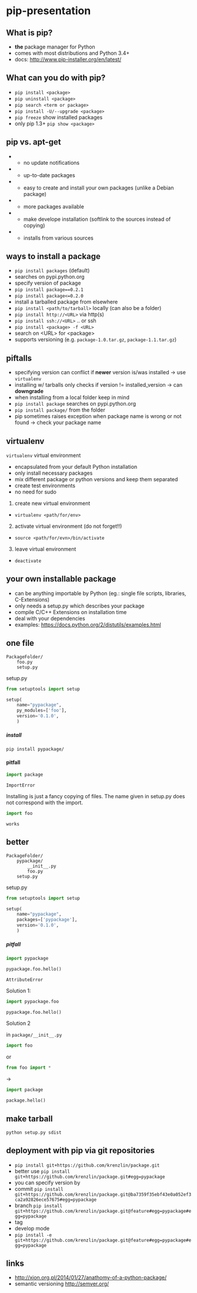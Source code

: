 pip-presentation
================

What is pip?
----
* **the** package manager for Python
* comes with most distributions and Python 3.4+
* docs: http://www.pip-installer.org/en/latest/


What can you do with pip?
----
* `pip install <package>`
* `pip uninstall <package>`
* `pip search <term or package>`
* `pip install -U/--upgrade <package>`
* `pip freeze` show installed packages
* only pip 1.3+ `pip show <package>` 


pip vs. apt-get
----
- - no update notifications
- + up-to-date packages
- + easy to create and install your own packages (unlike a Debian package)
- + more packages available
- + make develope installation (softlink to the sources instead of copying)
- + installs from various sources


ways to install a package
----
- `pip install packages` (default)
 - searches on pypi.python.org
- specify version of package
 - `pip install package==0.2.1`
 - `pip install package<=0.2.0`
- install a tarballed package from elsewhere
 - `pip install <path/to/tarball>` locally (can also be a folder)
 - `pip install http://<URL>` via http(s)
 - `pip install ssh://<URL>` .. or ssh
- `pip install <package> -f <URL>` 
 - search on \<URL\> for \<package\>
 - supports versioning (e.g. `package-1.0.tar.gz`, `package-1.1.tar.gz`)


piftalls
----
- specifying version can conflict if **newer** version is/was installed -> use `virtualenv`
- installing w/ tarballs only checks if version != installed_version -> can **downgrade**
- when installing from a local folder keep in mind
 - `pip install package` searches on pypi.python.org
 - `pip install package/` from the folder
- pip sometimes raises exception when package name is wrong or not found -> check your package name



virtualenv
----
`virtualenv` virtual environment
- encapsulated from your default Python installation
- only install necessary packages
- mix different package or python versions and keep them separated
- create test environments
- no need for sudo


1. create new virtual environment 
 - `virtualenv <path/for/env>`
2. activate virtual environment (do not forget!!)
 - `source <path/for/evn>/bin/activate`
3. leave virtual environment
 - `deactivate`


your own installable package
----
- can be anything importable by Python (eg.: single file scripts, libraries, C-Extensions)
- only needs a setup.py which describes your package
- compile C/C++ Extensions on installation time
- deal with your dependencies
- examples: https://docs.python.org/2/distutils/examples.html

one file
----

    PackageFolder/
        foo.py
        setup.py

setup.py

```python
from setuptools import setup

setup(
    name="pypackage",
    py_modules=['foo'],
    version='0.1.0',
    )
```

##### install
`pip install pypackage/`

#### pitfall
```python
import package
```
`ImportError`

Installing is just a fancy copying of files. The name given in setup.py does not correspond with the import.

```python
import foo
```
`works`

better
----

    PackageFolder/
        pypackage/
            __init__.py
            foo.py
        setup.py

setup.py

```python
from setuptools import setup

setup(
    name="pypackage",
    packages=['pypackage'],
    version='0.1.0',
    )
```
##### pitfall


```python
import pypackage

pypackage.foo.hello()
```
`AttributeError`

Solution 1:


```python
import pypackage.foo

pypackage.foo.hello()
```

Solution 2

in `package/__init__.py`

```python
import foo
```
or
```python
from foo import *
```
-> 
```python
import package

package.hello()
```

make tarball
----
`python setup.py sdist`



deployment with pip via git repositories
----
- `pip install git+https://github.com/krenzlin/package.git`
- better use `pip install git+https://github.com/krenzlin/package.git#egg=pypackage`
- you can specify version by
 - commit `pip install git+https://github.com/krenzlin/package.git@ba7359f35ebf43e0a052ef3ca2a92826ece57675#egg=pypackage` 
 - branch `pip install git+https://github.com/krenzlin/package.git@feature#egg=pypackage#egg=pypackage`
 - tag
- develop mode 
 - `pip install -e git+https://github.com/krenzlin/package.git@feature#egg=pypackage#egg=pypackage`


links
----
- http://xion.org.pl/2014/01/27/anathomy-of-a-python-package/
- semantic versioning http://semver.org/
